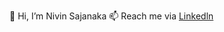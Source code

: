 👋 Hi, I’m Nivin Sajanaka
📫 Reach me via [Linkedln](https://www.linkedin.com/in/sajanaka-hennadige-1518bb1b6/)

<!--
**sajanaka00/sajanaka00** is a ✨ _special_ ✨ repository because its `README.md` (this file) appears on your GitHub profile.

Here are some ideas to get you started:

- 🔭 I’m currently working on ...
- 🌱 I’m currently learning ...
- 👯 I’m looking to collaborate on ...
- 🤔 I’m looking for help with ...
- 💬 Ask me about ...
- 📫 How to reach me: ...
- 😄 Pronouns: ...
- ⚡ Fun fact: ...
-->
